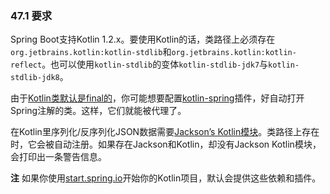### 47.1 要求

Spring Boot支持Kotlin 1.2.x。要使用Kotlin的话，类路径上必须存在`org.jetbrains.kotlin:kotlin-stdlib`和`org.jetbrains.kotlin:kotlin-reflect`。也可以使用`kotlin-stdlib`的变体`kotlin-stdlib-jdk7`与`kotlin-stdlib-jdk8`。

由于[Kotlin类默认是final的](https://discuss.kotlinlang.org/t/classes-final-by-default/166)，你可能想要配置[kotlin-spring](https://kotlinlang.org/docs/reference/compiler-plugins.html#spring-support)插件，好自动打开Spring注解的类。这样，它们就能被代理了。

在Kotlin里序列化/反序列化JSON数据需要[Jackson’s Kotlin模块](https://github.com/FasterXML/jackson-module-kotlin)。类路径上存在时，它会被自动注册。如果存在Jackson和Kotlin，却没有Jackson Kotlin模块，会打印出一条警告信息。

**注** 如果你使用[start.spring.io](https://start.spring.io/#!language=kotlin)开始你的Kotlin项目，默认会提供这些依赖和插件。
